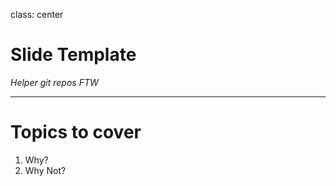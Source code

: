 class: center

# Slide Template
*Helper git repos FTW*

---

# Topics to cover

1. Why?
1. Why Not?
